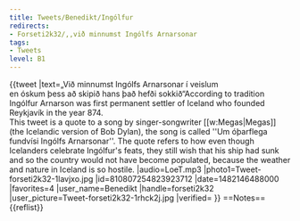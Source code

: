```yaml
---
title: Tweets/Benedikt/Ingólfur
redirects:
- Forseti2k32/,,við minnumst Ingólfs Arnarsonar
tags:
- Tweets
level: B1
---
```


{{tweet
|text=„Við minnumst Ingólfs Arnarsonar í veislum<br>
en óskum þess að skipið hans það hefði sokkið“<ref>According to tradition Ingólfur Arnarson was first permanent settler of Iceland who founded Reykjavík in the year 874. <br/>
This tweet is a quote to a song by singer-songwriter [[w:Megas|Megas]] (the Icelandic version of Bob Dylan), the song is called ''Um óþarflega fundvísi Ingólfs Arnarsonar''. The quote refers to how even though Icelanders celebrate Ingólfur's feats, they still wish that his ship had sunk and so the country would not have become populated, because the weather and nature in Iceland is so hostile.</ref>
|audio=LoeT.mp3
|photo1=Tweet-forseti2k32-1lavjxo.jpg
|id=810807254823923712
|date=1482146488000
|favorites=4
|user_name=Benedikt
|handle=forseti2k32
|user_picture=Tweet-forseti2k32-1rhck2j.jpg
|verified=
}}
==Notes==
{{reflist}}

